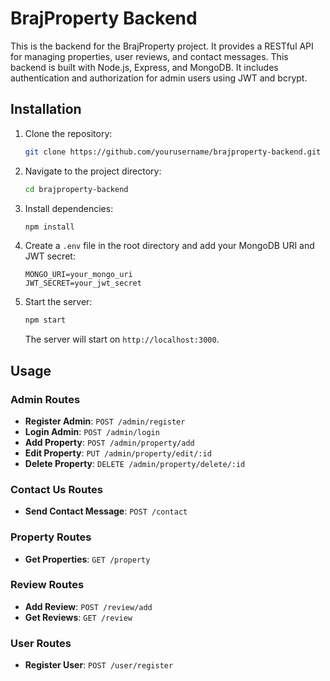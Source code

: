 # BrajProperty Backend

This is the backend for the BrajProperty project. It provides a RESTful API for managing properties, user reviews, and contact messages. This backend is built with Node.js, Express, and MongoDB. It includes authentication and authorization for admin users using JWT and bcrypt.

## Installation

1. Clone the repository:

    ```bash
    git clone https://github.com/yourusername/brajproperty-backend.git
    ```

2. Navigate to the project directory:

    ```bash
    cd brajproperty-backend
    ```

3. Install dependencies:

    ```bash
    npm install
    ```

4. Create a `.env` file in the root directory and add your MongoDB URI and JWT secret:

    ```plaintext
    MONGO_URI=your_mongo_uri
    JWT_SECRET=your_jwt_secret
    ```

5. Start the server:

    ```bash
    npm start
    ```

    The server will start on `http://localhost:3000`.

## Usage

### Admin Routes

- **Register Admin**: `POST /admin/register`
- **Login Admin**: `POST /admin/login`
- **Add Property**: `POST /admin/property/add`
- **Edit Property**: `PUT /admin/property/edit/:id`
- **Delete Property**: `DELETE /admin/property/delete/:id`

### Contact Us Routes

- **Send Contact Message**: `POST /contact`

### Property Routes

- **Get Properties**: `GET /property`

### Review Routes

- **Add Review**: `POST /review/add`
- **Get Reviews**: `GET /review`

### User Routes

- **Register User**: `POST /user/register`

